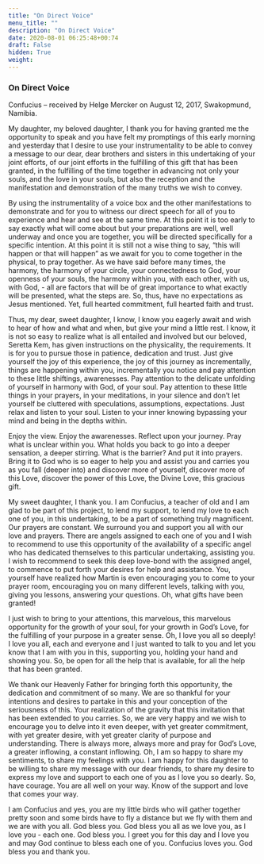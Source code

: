 ```yaml
---
title: "On Direct Voice"
menu_title: ""
description: "On Direct Voice"
date: 2020-08-01 06:25:48+00:74
draft: False
hidden: True
weight:
---
```

### On Direct Voice

Confucius – received by Helge Mercker on August 12, 2017, Swakopmund, Namibia.

My daughter, my beloved daughter, I thank you for having granted me the opportunity  to speak and you have felt my promptings of this early morning and yesterday that I desire to use your instrumentality to be able to convey a message to our dear, dear brothers and sisters in this undertaking of your joint efforts, of our joint efforts in the fulfilling of this gift that has been granted, in the fulfilling of the time together in advancing not only your souls, and the love in your souls, but also the reception and the manifestation and demonstration of the many truths we wish to convey.  

By using the instrumentality of a voice box and the other manifestations to demonstrate and for you to witness our direct speech for all of you to experience and hear and see at the same time. At this point it is too early to say exactly what will come about but your preparations are well, well underway and once you are together, you will be directed specifically for a specific intention. At this point it is still not a wise thing to say, “this will happen or that will happen” as we await for you to come together in the physical, to pray together. As we have said before many times, the harmony, the harmony of your circle, your connectedness to God, your openness of your souls, the harmony within you, with each other, with us, with God, - all are factors that will be of great importance to what exactly will be presented, what the steps are. So, thus, have no expectations as Jesus mentioned. Yet, full hearted commitment, full hearted faith and trust.

Thus, my dear, sweet daughter, I know, I know you eagerly await and wish to hear of how and what and when, but give your mind a little rest. I know, it is not so easy to realize what is all entailed and involved but our beloved, Seretta Kem, has given instructions on the physicality, the requirements. It is for you to pursue those in patience, dedication and trust. Just give yourself the joy of this experience, the joy of this journey as incrementally, things are happening within you, incrementally you notice and pay attention to these little shiftings, awarenesses. Pay attention to the delicate unfolding of yourself in harmony with God, of your soul. Pay attention to these little things in your prayers, in your meditations, in your silence and don’t let yourself be cluttered with speculations, assumptions, expectations. Just relax and listen to your soul. Listen to your inner knowing bypassing your mind and being in the depths within.

Enjoy the view. Enjoy the awarenesses. Reflect upon your journey. Pray what is unclear within you. What holds you back to go into a deeper sensation, a deeper stirring. What is the barrier? And put it into prayers. Bring it to God who is so eager to help you and assist you and carries you as you fall (deeper into) and discover more of yourself, discover more of this Love, discover the power of this Love, the Divine Love, this gracious gift.  

My sweet daughter, I thank you. I am Confucius, a teacher of old and I am glad to be part of this project, to lend my support, to lend my love to each one of you, in this undertaking, to be a part of something truly magnificent. Our prayers are constant. We surround you and support you all with our love and prayers. There are angels assigned to each one of you and I wish to recommend to use this opportunity of the availability of a specific angel who has dedicated themselves to this particular undertaking, assisting you. I wish to recommend to seek this deep love-bond with the assigned angel, to commence to put forth your desires for help and assistance. You, yourself have realized how Martin is even encouraging you to come to your prayer room, encouraging you on many different levels, talking with you, giving you lessons, answering your questions. Oh, what gifts have been granted!  

I just wish to bring to your attentions, this marvelous, this marvelous opportunity for the growth of your soul, for your growth in God’s Love, for the fulfilling of your purpose in a greater sense. Oh, I love you all so deeply!  I love you all, each and everyone and I just wanted to talk to you and let you know that I am with you in this, supporting you, holding your hand and showing you. So, be open for all the help that is available, for all the help that has been granted.  

We thank our Heavenly Father for bringing forth this opportunity, the dedication and commitment of so many. We are so thankful for your intentions and desires to partake in this and your conception of the seriousness of this. Your realization of the gravity that this invitation that has been extended to you carries. So, we are very happy and we wish to encourage you to delve into it even deeper, with yet greater commitment, with yet greater desire, with yet greater clarity of purpose and understanding. There is always more, always more and pray for God’s Love, a greater inflowing, a constant inflowing. Oh, I am so happy to share my sentiments, to share my feelings with you. I am happy for this daughter to be willing to share my message with our dear friends, to share my desire to express my love and support to each one of you as I love you so dearly. So, have courage. You are all well on your way. Know of the support and love that comes your way.  

I am Confucius and yes, you are my little birds who will gather together pretty soon and some birds have to fly a distance but we fly with them and we are with you all. God bless you. God bless you all as we love you, as I love you - each one. God bless you. I greet you for this day and I love you and may God continue to bless each one of you. Confucius loves you. God bless you and thank you.
